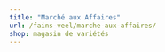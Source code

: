 ```yaml
---
title: "Marché aux Affaires"
url: /fains-veel/marche-aux-affaires/
shop: magasin de variétés
---
```

